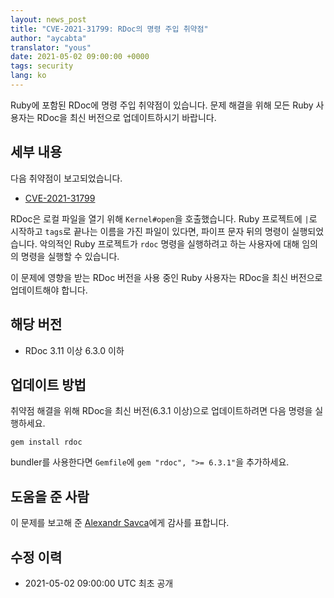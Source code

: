 ```yaml
---
layout: news_post
title: "CVE-2021-31799: RDoc의 명령 주입 취약점"
author: "aycabta"
translator: "yous"
date: 2021-05-02 09:00:00 +0000
tags: security
lang: ko
---
```


Ruby에 포함된 RDoc에 명령 주입 취약점이 있습니다.
문제 해결을 위해 모든 Ruby 사용자는 RDoc을 최신 버전으로 업데이트하시기 바랍니다.

## 세부 내용

다음 취약점이 보고되었습니다.

* [CVE-2021-31799](https://nvd.nist.gov/vuln/detail/CVE-2021-31799)

RDoc은 로컬 파일을 열기 위해 `Kernel#open`을 호출했습니다. Ruby 프로젝트에 `|`로 시작하고 `tags`로 끝나는 이름을 가진 파일이 있다면, 파이프 문자 뒤의 명령이 실행되었습니다. 악의적인 Ruby 프로젝트가 `rdoc` 명령을 실행하려고 하는 사용자에 대해 임의의 명령을 실행할 수 있습니다.

이 문제에 영향을 받는 RDoc 버전을 사용 중인 Ruby 사용자는 RDoc을 최신 버전으로 업데이트해야 합니다.

## 해당 버전

* RDoc 3.11 이상 6.3.0 이하

## 업데이트 방법

취약점 해결을 위해 RDoc을 최신 버전(6.3.1 이상)으로 업데이트하려면 다음 명령을 실행하세요.

```
gem install rdoc
```

bundler를 사용한다면 `Gemfile`에 `gem "rdoc", ">= 6.3.1"`을 추가하세요.

## 도움을 준 사람

이 문제를 보고해 준 [Alexandr Savca](https://hackerone.com/chinarulezzz)에게 감사를 표합니다.

## 수정 이력

* 2021-05-02 09:00:00 UTC 최초 공개

